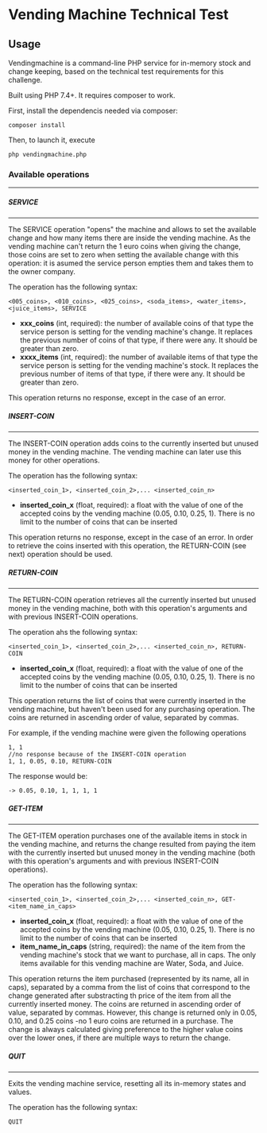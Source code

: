 # Vending Machine Technical Test

## Usage

Vendingmachine is a command-line PHP service for in-memory stock and change keeping, based on the technical test requirements for this challenge.

Built using PHP 7.4+. It requires composer to work.

First, install the dependencis needed via composer:

    composer install

Then, to launch it, execute

    php vendingmachine.php

### Available operations
----

##### SERVICE
----
The SERVICE operation "opens" the machine and allows to set the available change and how many items there are inside the vending machine. As the vending machine can't return the 1 euro coins when giving the change, those coins are set to zero when setting the available change with this operation: it is asumed the service person empties them and takes them to the owner company.

The operation has the following syntax:

    <005_coins>, <010_coins>, <025_coins>, <soda_items>, <water_items>, <juice_items>, SERVICE

- **xxx_coins** (int, required): the number of available coins of that type the service person is setting for the vending machine's change. It replaces the previous number of coins of that type, if there were any. It should be greater than zero.
- **xxxx_items** (int, required): the number of available items of that type the service person is setting for the vending machine's stock. It replaces the previous number of items of that type, if there were any. It should be greater than zero.

This operation returns no response, except in the case of an error.

##### INSERT-COIN
----
The INSERT-COIN operation adds coins to the currently inserted but unused money in the vending machine. The vending machine can later use this money for other operations.

The operation has the following syntax:

    <inserted_coin_1>, <inserted_coin_2>,... <inserted_coin_n>

- **inserted_coin_x** (float, required): a float with the value of one of the accepted coins by the vending machine (0.05, 0.10, 0.25, 1). There is no limit to the number of coins that can be inserted

This operation returns no response, except in the case of an error. In order to retrieve the coins inserted with this operation, the RETURN-COIN (see next) operation should be used.

##### RETURN-COIN
----
The RETURN-COIN operation retrieves all the currently inserted but unused money in the vending machine, both with this operation's arguments and with previous INSERT-COIN operations.

The operation ahs the following syntax:

    <inserted_coin_1>, <inserted_coin_2>,... <inserted_coin_n>, RETURN-COIN

- **inserted_coin_x** (float, required): a float with the value of one of the accepted coins by the vending machine (0.05, 0.10, 0.25, 1). There is no limit to the number of coins that can be inserted

This operation returns the list of coins that were currently inserted in the vending machine, but haven't been used for any purchasing operation. The coins are returned in ascending order of value, separated by commas.

For example, if the vending machine were given the following operations

    1, 1
    //no response because of the INSERT-COIN operation
    1, 1, 0.05, 0.10, RETURN-COIN

The response would be:

    -> 0.05, 0.10, 1, 1, 1, 1

##### GET-ITEM
----

The GET-ITEM operation purchases one of the available items in stock in the vending machine, and returns the change resulted from paying the item with the currently inserted but unused money in the vending machine (both with this operation's arguments and with previous INSERT-COIN operations).

The operation has the following syntax:

    <inserted_coin_1>, <inserted_coin_2>,... <inserted_coin_n>, GET-<item_name_in_caps>

- **inserted_coin_x** (float, required): a float with the value of one of the accepted coins by the vending machine (0.05, 0.10, 0.25, 1). There is no limit to the number of coins that can be inserted
- **item_name_in_caps** (string, required): the name of the item from the vending machine's stock that we want to purchase, all in caps. The only items available for this vending machine are Water, Soda, and Juice.

This operation returns the item purchased (represented by its name, all in caps), separated by a comma from the list of coins that correspond to the change generated after substracting th price of the item from all the currently inserted money. The coins are returned in ascending order of value, separated by commas. However, this change is returned only in 0.05, 0.10, and 0.25 coins -no 1 euro coins are returned in a purchase. The change is always calculated giving preference to the higher value coins over the lower ones, if there are multiple ways to return the change.

##### QUIT
----

Exits the vending machine service, resetting all its in-memory states and values.

The operation has the following syntax:

    QUIT